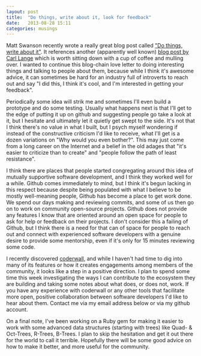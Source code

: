 ```yaml
---
layout: post
title:  "Do things, write about it, look for feedback"
date:   2013-08-28 15:11
categories: musings
---
```


Matt Swanson recently wrote a really great blog post called ["Do things, write about it"](http://mdswanson.com/blog/2013/08/11/write-things-tell-people.html).  It references another (apparently well known) [blog post by Carl Lange](http://carl.flax.ie/dothingstellpeople.html) which is worth sitting down with a cup of coffee and mulling over.  I wanted to continue this blog-chain love letter to doing interesting things and talking to people about them, because while I think it's awesome advice, it can sometimes be hard for an industry full of introverts to reach out and say "I did this, I think it's cool, and I'm interested in getting your feedback".

Periodically some idea will strik me and sometimes I'll even build a prototype and do some testing.  Usually what happens next is that I'll get to the edge of putting it up on github and suggesting people go take a look at it, but I hesitate and ultimately let it quietly get swept to the side. It's not that I think there's no value in what I built, but I psych myself wondering if instead of the constructive criticism I'd like to receive, what I'll get is a dozen variations on "Why would you even bother?".  This may just come from a long career on the Internet and a belief in the old adages that "it's easier to criticize than to create" and "people follow the path of least resistance".  

I think there are places that people started congregating around this idea of mutually supportive software development, and I think they worked well for a while.  Github comes immediately to mind, but I think it's begun lacking in this respect because despite being populated with what I believe to be mostly well-meaning people, Github has become a place to get work done.  We spend our days making and reviewing commits, and some of us then go on to work on community open-source projects.  Github does not provide any features I know that are oriented around an open space for people to ask for help or feedback on their projects.  I don't consider this a failing of Github, but I think there is a need for that can of space for people to reach out and connect with experienced software developers with a genuine desire to provide some mentorship, even if it's only for 15 minutes reviewing some code.

I recently discovered [coderwall](https://coderwall.com/), and while I haven't had time to dig into many of its features or how it creates engagements among members of the community, it looks like a step in a positive direction.  I plan to spend some time this week investigating the ways I can contribute to the ecosystem they are building and taking some notes about what does, or does not, work.  If you have any experience with coderwall or any other tools that facilitate more open, positive collaboration between software developers I'd like to hear about them.  Contact me via my email address below or via my github account.

On a final note, I've been working on a Ruby gem for making it easier to work with some advanced data structures (starting with trees) like Quad- & Oct-Trees, R-Trees, B-Trees.  I plan to skip the hesitation and get it out there for the world to call it terrible.  Hopefully there will be some good advice on how to make it better, and more useful for the community.